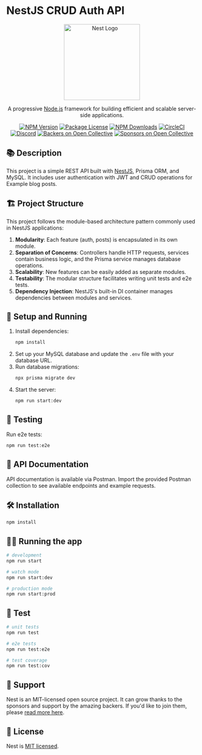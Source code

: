 # NestJS CRUD Auth API

<div align="center">
  <a href="http://nestjs.com/" target="blank"><img src="https://nestjs.com/img/logo-small.svg" width="200" alt="Nest Logo" /></a>
</div>

<p align="center">A progressive <a href="http://nodejs.org" target="_blank">Node.js</a> framework for building efficient and scalable server-side applications.</p>

<p align="center">
  <a href="https://www.npmjs.com/~nestjscore" target="_blank"><img src="https://img.shields.io/npm/v/@nestjs/core.svg" alt="NPM Version" /></a>
  <a href="https://www.npmjs.com/~nestjscore" target="_blank"><img src="https://img.shields.io/npm/l/@nestjs/core.svg" alt="Package License" /></a>
  <a href="https://www.npmjs.com/~nestjscore" target="_blank"><img src="https://img.shields.io/npm/dm/@nestjs/common.svg" alt="NPM Downloads" /></a>
  <a href="https://circleci.com/gh/nestjs/nest" target="_blank"><img src="https://img.shields.io/circleci/build/github/nestjs/nest/master" alt="CircleCI" /></a>
  <a href="https://discord.gg/G7Qnnhy" target="_blank"><img src="https://img.shields.io/badge/discord-online-brightgreen.svg" alt="Discord"/></a>
  <a href="https://opencollective.com/nest#backer" target="_blank"><img src="https://opencollective.com/nest/backers/badge.svg" alt="Backers on Open Collective" /></a>
  <a href="https://opencollective.com/nest#sponsor" target="_blank"><img src="https://opencollective.com/nest/sponsors/badge.svg" alt="Sponsors on Open Collective" /></a>
</p>

## 📚 Description

This project is a simple REST API built with [NestJS](https://github.com/nestjs/nest), Prisma ORM, and MySQL. It includes user authentication with JWT and CRUD operations for Example blog posts.

## 🏗️ Project Structure

This project follows the module-based architecture pattern commonly used in NestJS applications:

1. **Modularity**: Each feature (auth, posts) is encapsulated in its own module.
2. **Separation of Concerns**: Controllers handle HTTP requests, services contain business logic, and the Prisma service manages database operations.
3. **Scalability**: New features can be easily added as separate modules.
4. **Testability**: The modular structure facilitates writing unit tests and e2e tests.
5. **Dependency Injection**: NestJS's built-in DI container manages dependencies between modules and services.

## 🚀 Setup and Running

1. Install dependencies:
   ```bash
   npm install
   ```
2. Set up your MySQL database and update the `.env` file with your database URL.
3. Run database migrations:
   ```bash
   npx prisma migrate dev
   ```
4. Start the server:
   ```bash
   npm run start:dev
   ```

## 🧪 Testing

Run e2e tests:
```bash
npm run test:e2e
```

## 📘 API Documentation

API documentation is available via Postman. Import the provided Postman collection to see available endpoints and example requests.

## 🛠️ Installation

```bash
npm install
```

## 🏃‍♂️ Running the app

```bash
# development
npm run start

# watch mode
npm run start:dev

# production mode
npm run start:prod
```

## 🧪 Test

```bash
# unit tests
npm run test

# e2e tests
npm run test:e2e

# test coverage
npm run test:cov
```

## 🤝 Support

Nest is an MIT-licensed open source project. It can grow thanks to the sponsors and support by the amazing backers. If you'd like to join them, please [read more here](https://docs.nestjs.com/support).

## 📄 License

Nest is [MIT licensed](LICENSE).